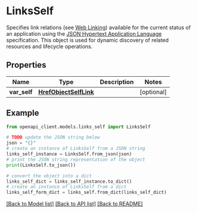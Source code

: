 # LinksSelf

Specifies link relations (see [Web Linking](https://www.rfc-editor.org/rfc/rfc8288)) available for the current status of an application using the [JSON Hypertext Application Language](https://datatracker.ietf.org/doc/html/draft-kelly-json-hal-06) specification. This object is used for dynamic discovery of related resources and lifecycle operations.

## Properties

Name | Type | Description | Notes
------------ | ------------- | ------------- | -------------
**var_self** | [**HrefObjectSelfLink**](HrefObjectSelfLink.md) |  | [optional] 

## Example

```python
from openapi_client.models.links_self import LinksSelf

# TODO update the JSON string below
json = "{}"
# create an instance of LinksSelf from a JSON string
links_self_instance = LinksSelf.from_json(json)
# print the JSON string representation of the object
print(LinksSelf.to_json())

# convert the object into a dict
links_self_dict = links_self_instance.to_dict()
# create an instance of LinksSelf from a dict
links_self_form_dict = links_self.from_dict(links_self_dict)
```
[[Back to Model list]](../README.md#documentation-for-models) [[Back to API list]](../README.md#documentation-for-api-endpoints) [[Back to README]](../README.md)


